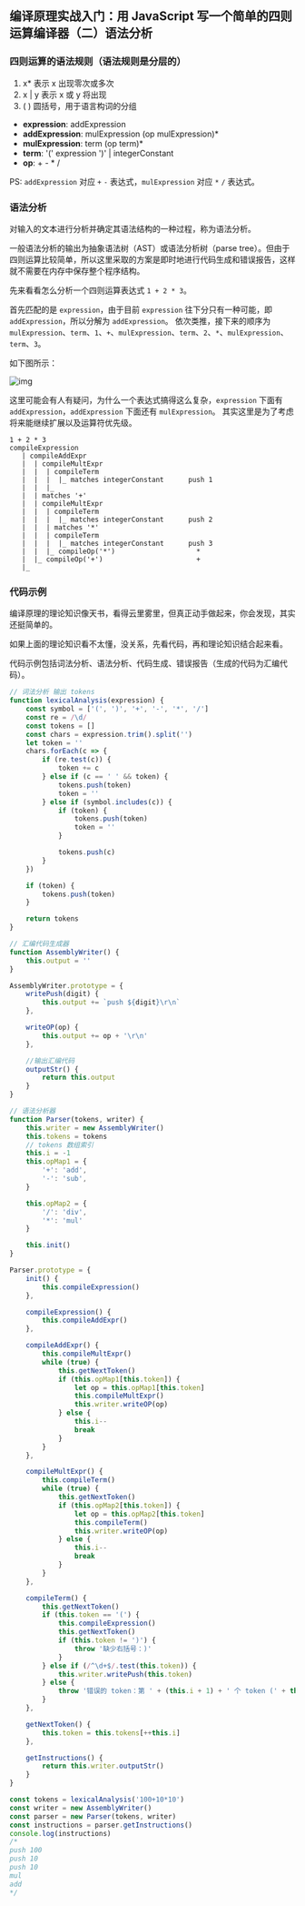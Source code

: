 ## 编译原理实战入门：用 JavaScript 写一个简单的四则运算编译器（二）语法分析
### 四则运算的语法规则（语法规则是分层的）
1. x* 表示 x 出现零次或多次
2. x | y 表示 x 或 y 将出现
3. ( ) 圆括号，用于语言构词的分组

* **expression**: addExpression
* **addExpression**: mulExpression (op mulExpression)*
* **mulExpression**: term (op term)*
* **term**: '(' expression ')' | integerConstant
* **op**: + - * /

PS: `addExpression` 对应 `+` `-` 表达式，`mulExpression` 对应 `*` `/` 表达式。

### 语法分析
对输入的文本进行分析并确定其语法结构的一种过程，称为语法分析。

一般语法分析的输出为抽象语法树（AST）或语法分析树（parse tree）。但由于四则运算比较简单，所以这里采取的方案是即时地进行代码生成和错误报告，这样就不需要在内存中保存整个程序结构。

先来看看怎么分析一个四则运算表达式 `1 + 2 * 3`。

首先匹配的是 `expression`，由于目前 `expression` 往下分只有一种可能，即  `addExpression`，所以分解为 `addExpression`。
依次类推，接下来的顺序为 `mulExpression`、`term`、`1`、`+`、`mulExpression`、`term`、`2`、`*`、`mulExpression`、`term`、`3`。

如下图所示：

![img](https://github.com/woai3c/Front-end-articles/blob/master/imgs/four-operation.jpg)

这里可能会有人有疑问，为什么一个表达式搞得这么复杂，`expression` 下面有 `addExpression`，`addExpression` 下面还有 `mulExpression`。
其实这里是为了考虑将来能继续扩展以及运算符优先级。
```
1 + 2 * 3
compileExpression
   | compileAddExpr
   |  | compileMultExpr
   |  |  | compileTerm
   |  |  |  |_ matches integerConstant		push 1
   |  |  |_
   |  | matches '+'
   |  | compileMultExpr
   |  |  | compileTerm
   |  |  |  |_ matches integerConstant		push 2
   |  |  | matches '*'
   |  |  | compileTerm
   |  |  |  |_ matches integerConstant		push 3
   |  |  |_ compileOp('*')                    *
   |  |_ compileOp('+')                       +
   |_
 ```

### 代码示例
编译原理的理论知识像天书，看得云里雾里，但真正动手做起来，你会发现，其实还挺简单的。

如果上面的理论知识看不太懂，没关系，先看代码，再和理论知识结合起来看。

代码示例包括词法分析、语法分析、代码生成、错误报告（生成的代码为汇编代码）。
```js
// 词法分析 输出 tokens
function lexicalAnalysis(expression) {
    const symbol = ['(', ')', '+', '-', '*', '/']
    const re = /\d/
    const tokens = []
    const chars = expression.trim().split('')
    let token = ''
    chars.forEach(c => {
        if (re.test(c)) {
            token += c
        } else if (c == ' ' && token) {
            tokens.push(token)
            token = ''
        } else if (symbol.includes(c)) {
            if (token) {
                tokens.push(token)
                token = ''
            } 

            tokens.push(c)
        }
    })

    if (token) {
        tokens.push(token)
    }

    return tokens
}

// 汇编代码生成器
function AssemblyWriter() {
    this.output = ''
}

AssemblyWriter.prototype = {
    writePush(digit) {
        this.output += `push ${digit}\r\n`
    },

    writeOP(op) {
        this.output += op + '\r\n'
    },

    //输出汇编代码
    outputStr() {
        return this.output
    }
}

// 语法分析器
function Parser(tokens, writer) {
    this.writer = new AssemblyWriter()
    this.tokens = tokens
    // tokens 数组索引
    this.i = -1
    this.opMap1 = {
        '+': 'add',
        '-': 'sub',
    }

    this.opMap2 = {
        '/': 'div',
        '*': 'mul'
    }

    this.init()
}

Parser.prototype = {
    init() {
        this.compileExpression()
    },

    compileExpression() {
        this.compileAddExpr()
    },

    compileAddExpr() {
        this.compileMultExpr()
        while (true) {
            this.getNextToken()
            if (this.opMap1[this.token]) {
                let op = this.opMap1[this.token]
                this.compileMultExpr()
                this.writer.writeOP(op)
            } else {
                this.i--
                break
            }
        }
    },

    compileMultExpr() {
        this.compileTerm()
        while (true) {
            this.getNextToken()
            if (this.opMap2[this.token]) {
                let op = this.opMap2[this.token]
                this.compileTerm()
                this.writer.writeOP(op)
            } else {
                this.i--
                break
            }
        }
    },

    compileTerm() {
        this.getNextToken()
        if (this.token == '(') {
            this.compileExpression()
            this.getNextToken()
            if (this.token != ')') {
                throw '缺少右括号：)'
            }
        } else if (/^\d+$/.test(this.token)) {
            this.writer.writePush(this.token)
        } else {
            throw '错误的 token：第 ' + (this.i + 1) + ' 个 token (' + this.token + ')'
        }
    },

    getNextToken() {
        this.token = this.tokens[++this.i]
    },

    getInstructions() {
        return this.writer.outputStr()
    }
}

const tokens = lexicalAnalysis('100+10*10')
const writer = new AssemblyWriter()
const parser = new Parser(tokens, writer)
const instructions = parser.getInstructions()
console.log(instructions)
/*
push 100
push 10
push 10
mul
add
*/
```
